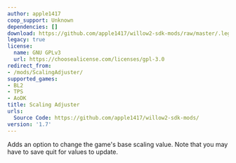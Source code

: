 ```yaml
---
author: apple1417
coop_support: Unknown
dependencies: []
download: https://github.com/apple1417/willow2-sdk-mods/raw/master/.legacy/ScalingAdjuster.zip
legacy: true
license:
  name: GNU GPLv3
  url: https://choosealicense.com/licenses/gpl-3.0
redirect_from:
- /mods/ScalingAdjuster/
supported_games:
- BL2
- TPS
- AoDK
title: Scaling Adjuster
urls:
  Source Code: https://github.com/apple1417/willow2-sdk-mods/
version: '1.7'
---
```

Adds an option to change the game's base scaling value. Note that you may have to save quit for values to update.